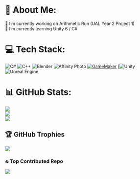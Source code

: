# 💫 About Me:
🔭 I’m currently working on Arithmetic Run (UAL Year 2 Project 1)<br>🌱 I’m currently learning Unity 6 / C#


# 💻 Tech Stack:
![C#](https://img.shields.io/badge/c%23-%23239120.svg?style=for-the-badge&logo=csharp&logoColor=white) ![C++](https://img.shields.io/badge/c++-%2300599C.svg?style=for-the-badge&logo=c%2B%2B&logoColor=white) ![Blender](https://img.shields.io/badge/blender-%23F5792A.svg?style=for-the-badge&logo=blender&logoColor=white) ![Affinity Photo](https://img.shields.io/badge/affinityphoto-%237E4DD2.svg?style=for-the-badge&logo=affinity-photo&logoColor=white) [![GameMaker](https://img.shields.io/badge/GameMaker-000?logo=gamemaker&logoColor=fff)](#) [![Unity](https://img.shields.io/badge/unity-%23000000.svg?style=for-the-badge&logo=unity&logoColor=white) ![Unreal Engine](https://img.shields.io/badge/unrealengine-%23313131.svg?style=for-the-badge&logo=unrealengine&logoColor=white)
# 📊 GitHub Stats:
![](https://github-readme-stats.vercel.app/api?username=TrickfireRAGE&theme=neon&hide_border=false&include_all_commits=false&count_private=false)<br/>
![](https://github-readme-streak-stats.herokuapp.com/?user=TrickfireRAGE&theme=neon&hide_border=false)<br/>
![](https://github-readme-stats.vercel.app/api/top-langs/?username=TrickfireRAGE&theme=neon&hide_border=false&include_all_commits=false&count_private=false&layout=compact)

## 🏆 GitHub Trophies
![](https://github-profile-trophy.vercel.app/?username=TrickfireRAGE&theme=radical&no-frame=false&no-bg=true&margin-w=4)

### 🔝 Top Contributed Repo
![](https://github-contributor-stats.vercel.app/api?username=TrickfireRAGE&limit=5&theme=neon&combine_all_yearly_contributions=true)

<!-- Proudly created with GPRM ( https://gprm.itsvg.in ) -->

